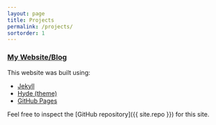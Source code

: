 ```yaml
---
layout: page
title: Projects
permalink: /projects/
sortorder: 1
---
```


### [My Website/Blog](/)

This website was built using:

- [Jekyll](http://jekyllrb.com/)
- [Hyde (theme)](http://hyde.getpoole.com/)
- [GitHub Pages](http://pages.github.com/)

Feel free to inspect the [GitHub repository]({{ site.repo }}) for this site.
